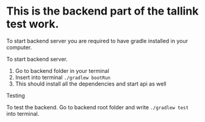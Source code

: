 # This is the backend part of the tallink test work.

To start backend server you are required to have gradle installed in your computer.

To start backend server.

1) Go to backend folder in your terminal <br />
2) Insert into terminal `./gradlew bootRun` <br />
3) This should install all the dependencies and start api as well <br />

Testing

To test the backend. Go to backend root folder and write `./gradlew test` into terminal.
